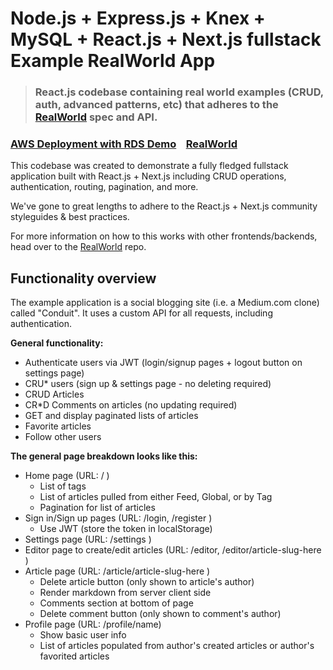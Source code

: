 # Node.js + Express.js + Knex + MySQL + React.js + Next.js fullstack Example RealWorld App

> ### React.js codebase containing real world examples (CRUD, auth, advanced patterns, etc) that adheres to the [RealWorld](https://github.com/gothinkster/realworld) spec and API.

### [AWS Deployment with RDS Demo](http://wade-realworld-app-demo.com)&nbsp;&nbsp;&nbsp;&nbsp;[RealWorld](https://github.com/gothinkster/realworld)

This codebase was created to demonstrate a fully fledged fullstack application built with React.js + Next.js including CRUD operations, authentication, routing, pagination, and more.

We've gone to great lengths to adhere to the React.js + Next.js community styleguides & best practices.

For more information on how to this works with other frontends/backends, head over to the [RealWorld](https://github.com/gothinkster/realworld) repo.


## Functionality overview

The example application is a social blogging site (i.e. a Medium.com clone) called "Conduit". It uses a custom API for all requests, including authentication.

**General functionality:**

- Authenticate users via JWT (login/signup pages + logout button on settings page)
- CRU* users (sign up & settings page - no deleting required)
- CRUD Articles
- CR*D Comments on articles (no updating required)
- GET and display paginated lists of articles
- Favorite articles
- Follow other users

**The general page breakdown looks like this:**

- Home page (URL: / )
    - List of tags
    - List of articles pulled from either Feed, Global, or by Tag
    - Pagination for list of articles
- Sign in/Sign up pages (URL: /login, /register )
    - Use JWT (store the token in localStorage)
- Settings page (URL: /settings )
- Editor page to create/edit articles (URL: /editor, /editor/article-slug-here )
- Article page (URL: /article/article-slug-here )
    - Delete article button (only shown to article's author)
    - Render markdown from server client side
    - Comments section at bottom of page
    - Delete comment button (only shown to comment's author)
- Profile page (URL: /profile/name)
    - Show basic user info
    - List of articles populated from author's created articles or author's favorited articles

<br />

